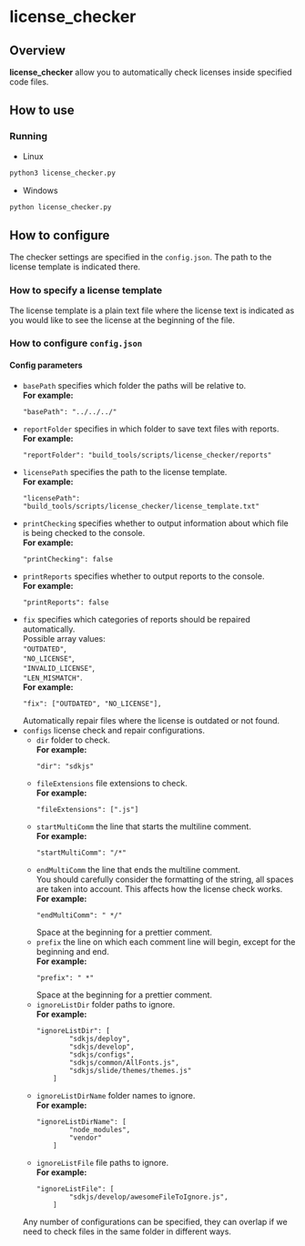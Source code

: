 # license_checker

## Overview

**license_checker** allow you to automatically check licenses inside specified code files.

## How to use

### Running
* Linux
```bash
python3 license_checker.py
```
* Windows
```bash
python license_checker.py
```

## How to configure
The checker settings are specified in the `config.json`.
The path to the license template is indicated there.

### How to specify a license template
The license template is a plain text file where the license text is indicated as you would like to see the license at the beginning of the file.

### How to configure `config.json`
#### Сonfig parameters
* `basePath` specifies which folder the paths will be relative to.\
**For example:**
    ```
    "basePath": "../../../"
    ```
* `reportFolder` specifies in which folder to save text files with reports.\
**For example:**
    ```
    "reportFolder": "build_tools/scripts/license_checker/reports"
    ```
* `licensePath` specifies the path to the license template.\
**For example:**
    ```
    "licensePath": "build_tools/scripts/license_checker/license_template.txt"
    ```
* `printChecking` specifies whether to output information about which file is being checked to the console.\
**For example:**
    ```
    "printChecking": false
    ```
* `printReports` specifies whether to output reports to the console.\
**For example:**
    ```
    "printReports": false
    ```
* `fix` specifies which categories of reports should be repaired automatically.\
Possible array values:\
`"OUTDATED"`,\
`"NO_LICENSE"`,\
`"INVALID_LICENSE"`,\
 `"LEN_MISMATCH"`.\
**For example:**
    ```
    "fix": ["OUTDATED", "NO_LICENSE"],
    ```
    Automatically repair files where the license is outdated or not found.
* `configs` license check and repair configurations.
    * `dir` folder to check.\
    **For example:**
        ```
        "dir": "sdkjs"
        ```
    * `fileExtensions` file extensions to check.\
    **For example:**
        ```
        "fileExtensions": [".js"]
        ```
    * `startMultiComm` the line that starts the multiline comment.\
    **For example:**
        ```
        "startMultiComm": "/*"
        ```
    * `endMultiComm` the line that ends the multiline comment.\
    You should carefully consider the formatting of the string, all spaces are taken into account. This affects how the license check works.\
    **For example:**
        ```
        "endMultiComm": " */"
        ```
        Space at the beginning for a prettier comment.
    * `prefix` the line on which each comment line will begin, except for the beginning and end.\
    **For example:**
        ```
        "prefix": " *"
        ```
        Space at the beginning for a prettier comment.
    * `ignoreListDir` folder paths to ignore.\
    **For example:**
        ```
        "ignoreListDir": [
				"sdkjs/deploy",
				"sdkjs/develop",
				"sdkjs/configs",
				"sdkjs/common/AllFonts.js",
				"sdkjs/slide/themes/themes.js"
			]
        ```
    * `ignoreListDirName` folder names to ignore.\
    **For example:**
        ```
        "ignoreListDirName": [
				"node_modules",
				"vendor"
			]
        ```
    * `ignoreListFile` file paths to ignore.\
    **For example:**
        ```
        "ignoreListFile": [
				"sdkjs/develop/awesomeFileToIgnore.js",
			]
        ```
    Any number of configurations can be specified, they can overlap if we need to check files in the same folder in different ways.
    
